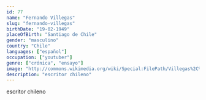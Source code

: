 ```yaml
---
id: 77
name: "Fernando Villegas"
slug: "fernando-villegas"
birthDate: "19-02-1949"
placeOfBirth: "Santiago de Chile"
gender: "masculino"
country: "Chile"
languages: ["español"]
occupation: ["youtuber"]
genre: ["crónica", "ensayo"]
image: "http://commons.wikimedia.org/wiki/Special:FilePath/Villegas%2C%20Fernando%20-FILSA%2020171029%20fRF01.jpg"
description: "escritor chileno"
---
```


escritor chileno

